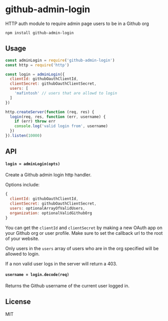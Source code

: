 # github-admin-login

HTTP auth module to require admin page users to be in a Github org

```
npm install github-admin-login
```

## Usage

``` js
const adminLogin = require('github-admin-login')
const http = require('http')

const login = adminLogin({
  clientId: githubOauthClientId,
  clientSecret: githubOauthClientSecret,
  users: [
    'mafintosh' // users that are allowd to login
  ]
})

http.createServer(function (req, res) {
  login(req, res, function (err, username) {
    if (err) throw err
    console.log('valid login from', username)
  })
}).listen(10000)
```

## API

#### `login = adminLogin(opts)`

Create a Github admin login http handler.

Options include:

```js
{
  clientId: githubOauthClientId,
  clientSecret: githubOauthClientSecret,
  users: optionalArrayOfValidUsers,
  organization: optionalValidGithubOrg
}
```

You can get the `clientId` and `clientSecret` by making a new OAuth app on your
Github org or user profile. Make sure to set the callback url to the root of your website.

Only users in the `users` array of users who are in the org
specified will be allowed to login.

If a non valid user logs in the server will return a 403.

#### `username = login.decode(req)`

Returns the Github username of the current user logged in.

## License

MIT
